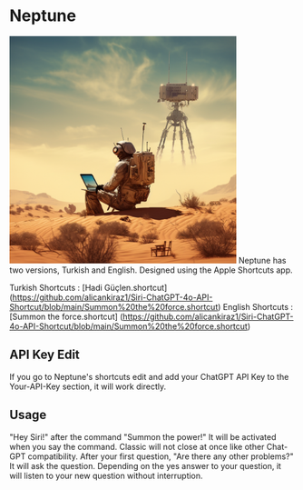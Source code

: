 # Neptune
<img src="https://github.com/alicankiraz1/Siri-ChatGPT-4o-API-Shortcut/blob/main/Neptunev1.0.png" width="400" height="400">
Neptune has two versions, Turkish and English. Designed using the Apple Shortcuts app.

Turkish Shortcuts : [Hadi Güçlen.shortcut] (https://github.com/alicankiraz1/Siri-ChatGPT-4o-API-Shortcut/blob/main/Summon%20the%20force.shortcut)
English Shortcuts : [Summon the force.shortcut] (https://github.com/alicankiraz1/Siri-ChatGPT-4o-API-Shortcut/blob/main/Summon%20the%20force.shortcut)

## API Key Edit

If you go to Neptune's shortcuts edit and add your ChatGPT API Key to the Your-API-Key section, it will work directly.

## Usage

"Hey Siri!" after the command "Summon the power!" It will be activated when you say the command. Classic will not close at once like other Chat-GPT compatibility. After your first question, "Are there any other problems?" It will ask the question. Depending on the yes answer to your question, it will listen to your new question without interruption.

